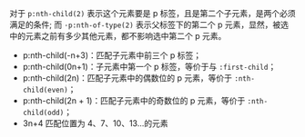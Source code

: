 对于 `p:nth-child(2)` 表示这个元素要是 p 标签，且是第二个子元素，是两个必须满足的条件;
而 `·p:nth-of-type(2)` 表示父标签下的第二个 p 元素，显然，被选中的元素之前有多少其他元素，都不影响选中第二个 p 元素。

+ p:nth-child(-n+3)：匹配子元素中前三个 p 标签；
+ p:nth-child(0n+1)：子元素中第一个 p 标签，等价于与 `:first-child`；
+ p:nth-child(2n)：匹配子元素中的偶数位的 p 元素，等价于 `:nth-child(even)`；
+ p:nth-child(2n + 1)：匹配子元素中的奇数位的 p 元素，等价于 `:nth-child(odd)`；
+ 3n+4 匹配位置为 4、7、10、13...的元素